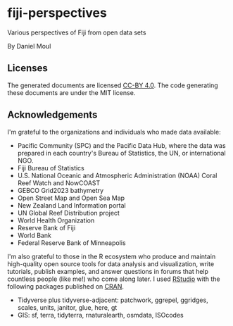 # fiji-perspectives

Various perspectives of Fiji from open data sets

By Daniel Moul

## Licenses

The generated documents are licensed [CC-BY 4.0](http://creativecommons.org/licenses/by/4.0/). The code generating these documents are under the MIT license.

## Acknowledgements

I'm grateful to the organizations and individuals who made data available:

* Pacific Community (SPC) and the Pacific Data Hub, where the data was prepared in each country's Bureau of Statistics, the UN, or international NGO.
* Fiji Bureau of Statistics
* U.S. National Oceanic and Atmospheric Administration (NOAA) Coral Reef Watch and NowCOAST
* GEBCO Grid2023 bathymetry
* Open Street Map and Open Sea Map
* New Zealand Land Information portal
* UN Global Reef Distribution project
* World Health Organization
* Reserve Bank of Fiji
* World Bank
* Federal Reserve Bank of Minneapolis

I'm also grateful to those in the R ecosystem who produce and maintain high-quality open source tools for data analysis and visualization, write tutorials, publish examples, and answer questions in forums that help countless people (like me!) who come along later. I used [RStudio](https://posit.co/download/rstudio-desktop/) with the following packages published on [CRAN](https://cran.r-project.org).

* Tidyverse plus tidyverse-adjacent: patchwork, ggrepel, ggridges, scales, units, janitor, glue, here, gt
* GIS: sf, terra, tidyterra, rnaturalearth, osmdata, ISOcodes

